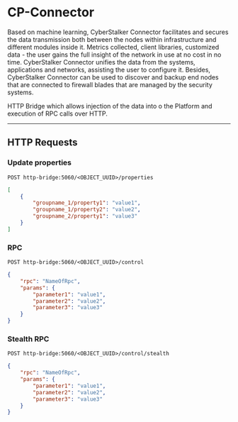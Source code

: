 # CP-Connector

Based on machine learning, CyberStalker Connector facilitates and secures the data transmission both between the nodes within infrastructure and different modules inside it. Metrics collected, client libraries, customized data - the user gains the full insight of the network in use at no cost in no time. CyberStalker Connector unifies the data from the systems, applications and networks, assisting the user to configure it. Besides, CyberStalker Connector can be used to discover and backup end nodes that are connected to firewall blades that are managed by the security systems.

HTTP Bridge which allows injection of the data into o the Platform and execution of RPC calls over HTTP.

----
## HTTP Requests

### Update properties

```
POST http-bridge:5060/<OBJECT_UUID>/properties
```

```json
[
    {
        "groupname_1/property1": "value1",
        "groupname_1/property2": "value2",
        "groupname_2/property1": "value3"
    }
]
```

### RPC

```
POST http-bridge:5060/<OBJECT_UUID>/control
```

```json
{
    "rpc": "NameOfRpc",
    "params": {
        "parameter1": "value1",
        "parameter2": "value2",
        "parameter3": "value3"
    }
}
```

### Stealth RPC

```
POST http-bridge:5060/<OBJECT_UUID>/control/stealth
```

```json
{
    "rpc": "NameOfRpc",
    "params": {
        "parameter1": "value1",
        "parameter2": "value2",
        "parameter3": "value3"
    }
}
```